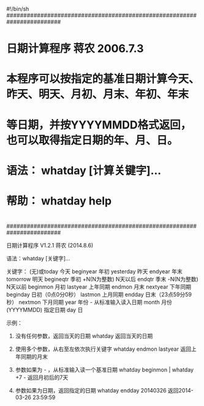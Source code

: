 #!/bin/sh 
########################################################################
#
#         日期计算程序   蒋农 2006.7.3
#
# 本程序可以按指定的基准日期计算今天、昨天、明天、月初、月末、年初、年末
# 等日期，并按YYYYMMDD格式返回，也可以取得指定日期的年、月、日。
#
# 语法：  whatday [计算关键字]...
#
# 帮助：  whatday help
#
########################################################################

日期计算程序 V1.2.1 蒋农 (2014.8.6)

语法：whatday [关键字]...

关键字：
	(无)或today 今天 		beginyear   年初
	yesterday   昨天 		endyear     年末
	tomorrow    明天 		begineqtr   季初
	+N(N为整数) N天以后 		endqtr      季末
	-N(N为整数) N天以前 		beginmon    月初
	lastyear    上年同期 		endmon      月末
	nextyear    下年同期 		beginday    日初（0点0分0秒）
	lastmon     上月同期 		endday      日末（23点59分59秒）
	nextmon     下月同期 		year        年份
	-	    从标准输入读入日期 	month       月份
	(YYYYMMDD)   指定日期 		day         日

示例：
1. 没有任何参数，返回当天的日期
	whatday                         	返回当天的日期

2. 使用多个参数，从右至左依次执行关键字
	whatday endmon lastyear			返回上年同期的月末

3. 参数如果为 - ，从标准输入读一个基准日期
	whatday beginmon | whatday +7 -		返回月初后的7天

4. 参数如果为日期，返回指定的日期
	whatday endday 20140326			返回2014-03-26 23:59:59
